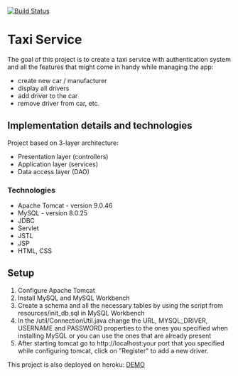 [![Build Status](https://api.travis-ci.com/den4eg007/taxi-service.svg?branch=master)](https://travis-ci.com/den4eg007/taxi-service)
# Taxi Service
The goal of this project is to create a taxi service with authentication system and all the features that might come in handy while managing the app:
- create new car / manufacturer
- display all drivers
- add driver to the car
- remove driver from car, etc.

## Implementation details and technologies
Project based on 3-layer architecture:
- Presentation layer (controllers)
- Application layer (services)
- Data access layer (DAO)

### Technologies
* Apache Tomcat - version 9.0.46
* MySQL - version 8.0.25
* JDBC
* Servlet
* JSTL
* JSP
* HTML, CSS

## Setup
1. Configure Apache Tomcat
2. Install MySQL and MySQL Workbench
3. Create a schema and all the necessary tables by using the script from resources/init_db.sql in MySQL Workbench
4. In the /util/ConnectionUtil.java change the URL, MYSQL_DRIVER, USERNAME and PASSWORD properties to the ones you specified when installing MySQL or you can use the ones that are already present
5. After starting tomcat go to http://localhost:your port that you specified while configuring tomcat, click on "Register" to add a new driver.

This project is also deployed on heroku: [DEMO](https://taxi-service-product.herokuapp.com/)
